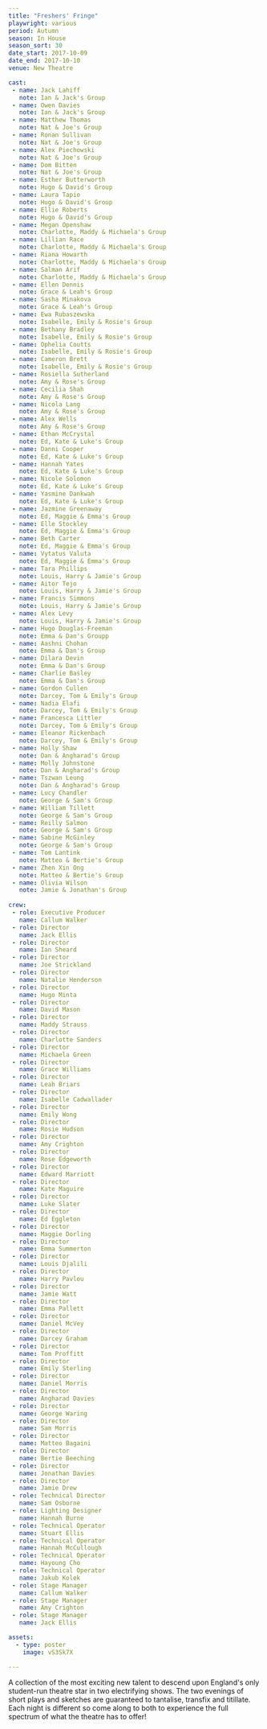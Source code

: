 ```yaml
---
title: "Freshers' Fringe"
playwright: various
period: Autumn
season: In House
season_sort: 30
date_start: 2017-10-09
date_end: 2017-10-10
venue: New Theatre

cast:
 - name: Jack Lahiff
   note: Ian & Jack's Group
 - name: Owen Davies
   note: Ian & Jack's Group
 - name: Matthew Thomas
   note: Nat & Joe's Group
 - name: Ronan Sullivan
   note: Nat & Joe's Group
 - name: Alex Piechowski
   note: Nat & Joe's Group
 - name: Dom Bitten
   note: Nat & Joe's Group
 - name: Esther Butterworth
   note: Hugo & David's Group
 - name: Laura Tapio
   note: Hugo & David's Group
 - name: Ellie Roberts
   note: Hugo & David's Group
 - name: Megan Openshaw
   note: Charlotte, Maddy & Michaela's Group
 - name: Lillian Race
   note: Charlotte, Maddy & Michaela's Group
 - name: Riana Howarth
   note: Charlotte, Maddy & Michaela's Group
 - name: Salman Arif
   note: Charlotte, Maddy & Michaela's Group
 - name: Ellen Dennis
   note: Grace & Leah's Group
 - name: Sasha Minakova
   note: Grace & Leah's Group
 - name: Ewa Rubaszewska
   note: Isabelle, Emily & Rosie's Group
 - name: Bethany Bradley
   note: Isabelle, Emily & Rosie's Group
 - name: Ophelia Coutts
   note: Isabelle, Emily & Rosie's Group
 - name: Cameron Brett
   note: Isabelle, Emily & Rosie's Group
 - name: Rosiella Sutherland
   note: Amy & Rose's Group
 - name: Cecilia Shah
   note: Amy & Rose's Group
 - name: Nicola Lang
   note: Amy & Rose's Group
 - name: Alex Wells
   note: Amy & Rose's Group
 - name: Ethan McCrystal
   note: Ed, Kate & Luke's Group
 - name: Danni Cooper
   note: Ed, Kate & Luke's Group
 - name: Hannah Yates
   note: Ed, Kate & Luke's Group
 - name: Nicole Solomon
   note: Ed, Kate & Luke's Group
 - name: Yasmine Dankwah
   note: Ed, Kate & Luke's Group
 - name: Jazmine Greenaway
   note: Ed, Maggie & Emma's Group
 - name: Elle Stockley
   note: Ed, Maggie & Emma's Group
 - name: Beth Carter
   note: Ed, Maggie & Emma's Group
 - name: Vytatus Valuta
   note: Ed, Maggie & Emma's Group
 - name: Tara Phillips
   note: Louis, Harry & Jamie's Group
 - name: Aitor Tejo
   note: Louis, Harry & Jamie's Group
 - name: Francis Simmons
   note: Louis, Harry & Jamie's Group
 - name: Alex Levy
   note: Louis, Harry & Jamie's Group
 - name: Hugo Douglas-Freeman
   note: Emma & Dan's Groupp
 - name: Aashni Chohan
   note: Emma & Dan's Group
 - name: Dilara Devin
   note: Emma & Dan's Group
 - name: Charlie Basley
   note: Emma & Dan's Group
 - name: Gordon Cullen
   note: Darcey, Tom & Emily's Group
 - name: Nadia Elafi
   note: Darcey, Tom & Emily's Group
 - name: Francesca Littler
   note: Darcey, Tom & Emily's Group
 - name: Eleanor Rickenbach
   note: Darcey, Tom & Emily's Group
 - name: Holly Shaw
   note: Dan & Angharad's Group
 - name: Molly Johnstone
   note: Dan & Angharad's Group
 - name: Tszwan Leung
   note: Dan & Angharad's Group
 - name: Lucy Chandler
   note: George & Sam's Group
 - name: William Tillett
   note: George & Sam's Group
 - name: Reilly Salmon
   note: George & Sam's Group
 - name: Sabine McGinley
   note: George & Sam's Group
 - name: Tom Lantink
   note: Matteo & Bertie's Group
 - name: Zhen Xin Ong
   note: Matteo & Bertie's Group
 - name: Olivia Wilson
   note: Jamie & Jonathan's Group
      
crew:
 - role: Executive Producer
   name: Callum Walker
 - role: Director
   name: Jack Ellis
 - role: Director
   name: Ian Sheard
 - role: Director
   name: Joe Strickland
 - role: Director
   name: Natalie Henderson
 - role: Director
   name: Hugo Minta
 - role: Director
   name: David Mason
 - role: Director
   name: Maddy Strauss
 - role: Director
   name: Charlotte Sanders
 - role: Director
   name: Michaela Green
 - role: Director
   name: Grace Williams
 - role: Director
   name: Leah Briars
 - role: Director
   name: Isabelle Cadwallader
 - role: Director
   name: Emily Wong
 - role: Director
   name: Rosie Hudson
 - role: Director
   name: Amy Crighton
 - role: Director
   name: Rose Edgeworth
 - role: Director
   name: Edward Marriott
 - role: Director
   name: Kate Maguire
 - role: Director
   name: Luke Slater
 - role: Director
   name: Ed Eggleton
 - role: Director
   name: Maggie Dorling
 - role: Director
   name: Emma Summerton
 - role: Director
   name: Louis Djalili
 - role: Director
   name: Harry Pavlou
 - role: Director
   name: Jamie Watt
 - role: Director
   name: Emma Pallett
 - role: Director
   name: Daniel McVey
 - role: Director
   name: Darcey Graham
 - role: Director
   name: Tom Proffitt
 - role: Director
   name: Emily Sterling
 - role: Director
   name: Daniel Morris
 - role: Director
   name: Angharad Davies
 - role: Director
   name: George Waring
 - role: Director
   name: Sam Morris
 - role: Director
   name: Matteo Bagaini
 - role: Director
   name: Bertie Beeching
 - role: Director
   name: Jonathan Davies
 - role: Director
   name: Jamie Drew
 - role: Technical Director
   name: Sam Osborne
 - role: Lighting Designer
   name: Hannah Burne
 - role: Technical Operator
   name: Stuart Ellis
 - role: Technical Operator
   name: Hannah McCullough
 - role: Technical Operator
   name: Hayoung Cho
 - role: Technical Operator
   name: Jakub Kolek
 - role: Stage Manager
   name: Callum Walker
 - role: Stage Manager
   name: Amy Crighton
 - role: Stage Manager
   name: Jack Ellis

assets:
  - type: poster
    image: vS3Sk7X

---
```



A collection of the most exciting new talent to descend upon England's only student-run theatre star in two electrifying shows. The two evenings of short plays and sketches are guaranteed to tantalise, transfix and titillate. Each night is different so come along to both to experience the full spectrum of what the theatre has to offer!
